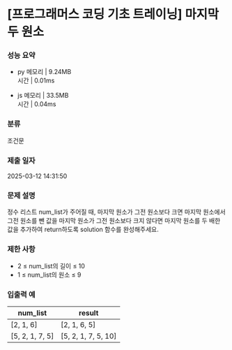 # [프로그래머스 코딩 기초 트레이닝] 마지막 두 원소

### 성능 요약

- py
  메모리 | 9.24MB  
  시간 | 0.01ms

- js
  메모리 | 33.5MB  
  시간 | 0.04ms

### 분류

조건문

### 제출 일자

2025-03-12 14:31:50

### 문제 설명

정수 리스트 num_list가 주어질 때, 마지막 원소가 그전 원소보다 크면 마지막 원소에서 그전 원소를 뺀 값을 마지막 원소가 그전 원소보다 크지 않다면 마지막 원소를 두 배한 값을 추가하여 return하도록 solution 함수를 완성해주세요.

### 제한 사항

- 2 ≤ num_list의 길이 ≤ 10
- 1 ≤ num_list의 원소 ≤ 9

### 입출력 예

| num_list        | result              |
| --------------- | ------------------- |
| [2, 1, 6]       | [2, 1, 6, 5]        |
| [5, 2, 1, 7, 5] | [5, 2, 1, 7, 5, 10] |

